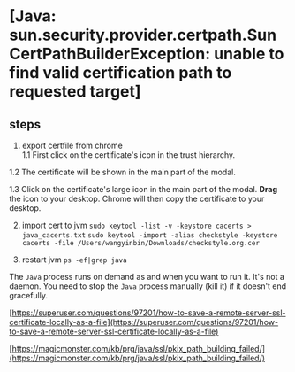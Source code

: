 # [Java: sun.security.provider.certpath.SunCertPathBuilderException: unable to find valid certification path to requested target]


## steps

1. export certfile from chrome  
1.1 First click on the certificate's icon in the trust hierarchy.

1.2 The certificate will be shown in the main part of the modal.

1.3  Click on the certificate's large icon in the main part of the modal. **Drag** the icon to your desktop. Chrome will then copy the certificate to your desktop.

2. import cert to jvm
`sudo keytool -list -v -keystore cacerts > java_cacerts.txt`
`sudo keytool -import -alias checkstyle -keystore  cacerts -file /Users/wangyinbin/Downloads/checkstyle.org.cer`

3. restart jvm
`ps -ef|grep java`




The `Java` process runs on demand as and when you want to run it. It's not a daemon. You need to stop the `Java` process manually (kill it) if it doesn't end gracefully.

[https://superuser.com/questions/97201/how-to-save-a-remote-server-ssl-certificate-locally-as-a-file](https://superuser.com/questions/97201/how-to-save-a-remote-server-ssl-certificate-locally-as-a-file)


[https://magicmonster.com/kb/prg/java/ssl/pkix_path_building_failed/](https://magicmonster.com/kb/prg/java/ssl/pkix_path_building_failed/)






